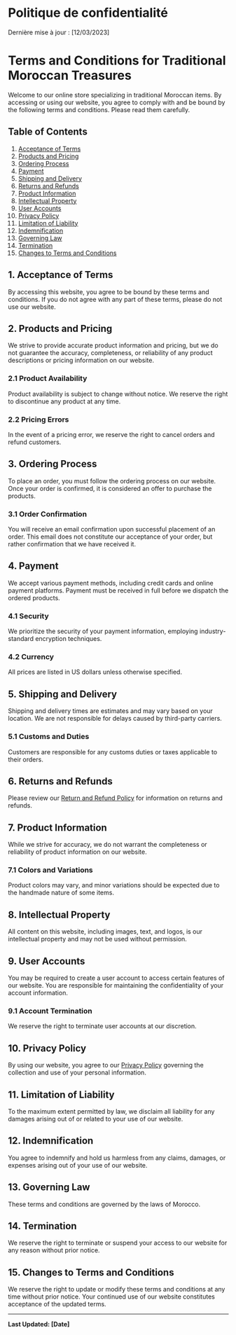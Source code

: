 # Politique de confidentialité
Dernière mise à jour : [12/03/2023]

# Terms and Conditions for Traditional Moroccan Treasures

Welcome to our online store specializing in traditional Moroccan items. By accessing or using our website, you agree to comply with and be bound by the following terms and conditions. Please read them carefully.

## Table of Contents
1. [Acceptance of Terms](#acceptance-of-terms)
2. [Products and Pricing](#products-and-pricing)
3. [Ordering Process](#ordering-process)
4. [Payment](#payment)
5. [Shipping and Delivery](#shipping-and-delivery)
6. [Returns and Refunds](#returns-and-refunds)
7. [Product Information](#product-information)
8. [Intellectual Property](#intellectual-property)
9. [User Accounts](#user-accounts)
10. [Privacy Policy](#privacy-policy)
11. [Limitation of Liability](#limitation-of-liability)
12. [Indemnification](#indemnification)
13. [Governing Law](#governing-law)
14. [Termination](#termination)
15. [Changes to Terms and Conditions](#changes-to-terms-and-conditions)

## 1. Acceptance of Terms
By accessing this website, you agree to be bound by these terms and conditions. If you do not agree with any part of these terms, please do not use our website.

## 2. Products and Pricing
We strive to provide accurate product information and pricing, but we do not guarantee the accuracy, completeness, or reliability of any product descriptions or pricing information on our website.

### 2.1 Product Availability
Product availability is subject to change without notice. We reserve the right to discontinue any product at any time.

### 2.2 Pricing Errors
In the event of a pricing error, we reserve the right to cancel orders and refund customers.

## 3. Ordering Process
To place an order, you must follow the ordering process on our website. Once your order is confirmed, it is considered an offer to purchase the products.

### 3.1 Order Confirmation
You will receive an email confirmation upon successful placement of an order. This email does not constitute our acceptance of your order, but rather confirmation that we have received it.

## 4. Payment
We accept various payment methods, including credit cards and online payment platforms. Payment must be received in full before we dispatch the ordered products.

### 4.1 Security
We prioritize the security of your payment information, employing industry-standard encryption techniques.

### 4.2 Currency
All prices are listed in US dollars unless otherwise specified.

## 5. Shipping and Delivery
Shipping and delivery times are estimates and may vary based on your location. We are not responsible for delays caused by third-party carriers.

### 5.1 Customs and Duties
Customers are responsible for any customs duties or taxes applicable to their orders.

## 6. Returns and Refunds
Please review our [Return and Refund Policy](#) for information on returns and refunds.

## 7. Product Information
While we strive for accuracy, we do not warrant the completeness or reliability of product information on our website.

### 7.1 Colors and Variations
Product colors may vary, and minor variations should be expected due to the handmade nature of some items.

## 8. Intellectual Property
All content on this website, including images, text, and logos, is our intellectual property and may not be used without permission.

## 9. User Accounts
You may be required to create a user account to access certain features of our website. You are responsible for maintaining the confidentiality of your account information.

### 9.1 Account Termination
We reserve the right to terminate user accounts at our discretion.

## 10. Privacy Policy
By using our website, you agree to our [Privacy Policy](#) governing the collection and use of your personal information.

## 11. Limitation of Liability
To the maximum extent permitted by law, we disclaim all liability for any damages arising out of or related to your use of our website.

## 12. Indemnification
You agree to indemnify and hold us harmless from any claims, damages, or expenses arising out of your use of our website.

## 13. Governing Law
These terms and conditions are governed by the laws of Morocco.

## 14. Termination
We reserve the right to terminate or suspend your access to our website for any reason without prior notice.

## 15. Changes to Terms and Conditions
We reserve the right to update or modify these terms and conditions at any time without prior notice. Your continued use of our website constitutes acceptance of the updated terms.

---

**Last Updated: [Date]**